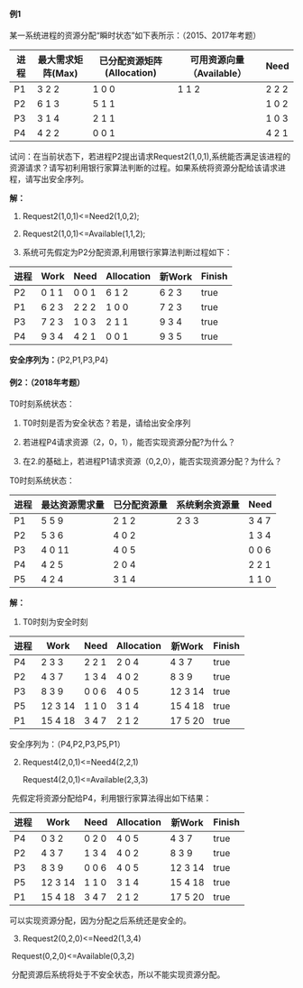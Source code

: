#### 例1

某一系统进程的资源分配“瞬时状态”如下表所示：（2015、2017年考题）

| 进程 | 最大需求矩阵(Max) | 已分配资源矩阵(Allocation) | 可用资源向量（Available） | Need  |
| ---- | ----------------- | -------------------------- | ------------------------- | ----- |
| P1   | 3 2 2             | 1 0 0                      | 1 1 2                     | 2 2 2 |
| P2   | 6 1 3             | 5 1 1                      |                           | 1 0 2 |
| P3   | 3 1 4             | 2 1 1                      |                           | 1 0 3 |
| P4   | 4 2 2             | 0 0 1                      |                           | 4 2 1 |

试问：在当前状态下，若进程P2提出请求Request2(1,0,1),系统能否满足该进程的资源请求？请写初利用银行家算法判断的过程。如果系统将资源分配给该请求进程，请写出安全序列。

__解：__

1. Request2(1,0,1)<=Need2(1,0,2);

2. Request2(1,0,1)<=Available(1,1,2);

3. 系统可先假定为P2分配资源,利用银行家算法判断过程如下：

| 进程 | Work  | Need  | Allocation | 新Work | Finish |
| ---- | ----- | ----- | ---------- | ------ | ------ |
| P2   | 0 1 1 | 0 0 1 | 6 1 2      | 6 2 3  | true   |
| P1   | 6 2 3 | 2 2 2 | 1 0 0      | 7 2 3  | true   |
| P3   | 7 2 3 | 1 0 3 | 2 1 1      | 9 3 4  | true   |
| P4   | 9 3 4 | 4 2 1 | 0 0 1      | 9 3 5  | true   |

__安全序列为：__{P2,P1,P3,P4}

#### 例2：（2018年考题）

T0时刻系统状态：

1. T0时刻是否为安全状态？若是，请给出安全序列

2. 若进程P4请求资源（2，0，1），能否实现资源分配?为什么？

3. 在2.的基础上，若进程P1请求资源（0,2,0），能否实现资源分配？为什么？

T0时刻系统状态：

| 进程 | 最达资源需求量 | 已分配资源量 | 系统剩余资源量 | Need  |
| ---- | -------------- | ------------ | -------------- | ----- |
| P1   | 5 5 9          | 2 1 2        | 2 3 3          | 3 4 7 |
| P2   | 5 3 6          | 4 0 2        |                | 1 3 4 |
| P3   | 4 0 11         | 4 0 5        |                | 0 0 6 |
| P4   | 4 2 5          | 2 0 4        |                | 2 2 1 |
| P5   | 4 2 4          | 3 1 4        |                | 1 1 0 |

__解：__

1. T0时刻为安全时刻

| 进程 | Work    | Need  | Allocation | 新Work  | Finish |
| ---- | ------- | ----- | ---------- | ------- | ------ |
| P4   | 2 3 3   | 2 2 1 | 2 0 4      | 4 3 7   | true   |
| P2   | 4 3 7   | 1 3 4 | 4 0 2      | 8 3 9   | true   |
| P3   | 8 3 9   | 0 0 6 | 4 0 5      | 12 3 14 | true   |
| P5   | 12 3 14 | 1 1 0 | 3 1 4      | 15 4 18 | true   |
| P1   | 15 4 18 | 3 4 7 | 2 1 2      | 17 5 20 | true   |

安全序列为：（P4,P2,P3,P5,P1）

2. Request4(2,0,1)<=Need4(2,2,1)

   Request4(2,0,1)<=Available(2,3,3)

​       先假定将资源分配给P4，利用银行家算法得出如下结果：

| 进程 | Work    | Need  | Allocation | 新Work  | Finish |
| ---- | ------- | ----- | ---------- | ------- | ------ |
| P4   | 0 3 2   | 0 2 0 | 4 0 5      | 4 3 7   | true   |
| P2   | 4 3 7   | 1 3 4 | 4 0 2      | 8 3 9   | true   |
| P3   | 8 3 9   | 0 0 6 | 4 0 5      | 12 3 14 | true   |
| P5   | 12 3 14 | 1 1 0 | 3 1 4      | 15 4 18 | true   |
| P1   | 15 4 18 | 3 4 7 | 2 1 2      | 17 5 20 | true   |

可以实现资源分配，因为分配之后系统还是安全的。

3. Request2(0,2,0)<=Need2(1,3,4)

​       Request(0,2,0)<=Available(0,3,2)

​      分配资源后系统将处于不安全状态，所以不能实现资源分配。